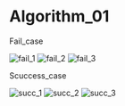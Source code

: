 # Algorithm_01

Fail_case

![fail_1](https://user-images.githubusercontent.com/77233773/121809938-c8736380-cc99-11eb-90df-5aa5d1be6baf.PNG)
![fail_2](https://user-images.githubusercontent.com/77233773/121810003-0cfeff00-cc9a-11eb-8da2-5c8508ed0b3b.PNG)
![fail_3](https://user-images.githubusercontent.com/77233773/121810006-0ff9ef80-cc9a-11eb-8470-c65feb6bfa09.PNG)

Scuccess_case

![succ_1](https://user-images.githubusercontent.com/77233773/121810037-2ef88180-cc9a-11eb-8547-c7bfe47a12ce.PNG)
![succ_2](https://user-images.githubusercontent.com/77233773/121810035-2e5feb00-cc9a-11eb-9bb4-f249ece929d7.PNG)
![succ_3](https://user-images.githubusercontent.com/77233773/121810039-2f911800-cc9a-11eb-8980-d6cb546c6f58.PNG)

